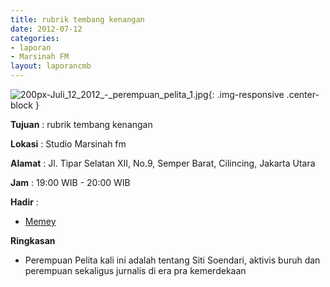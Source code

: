 ```yaml
---
title: rubrik tembang kenangan
date: 2012-07-12
categories:
- laporan
- Marsinah FM
layout: laporancmb
---
```



![200px-Juli_12_2012_-_perempuan_pelita_1.jpg](/uploads/200px-Juli_12_2012_-_perempuan_pelita_1.jpg){: .img-responsive .center-block }


**Tujuan** : rubrik tembang kenangan 

**Lokasi** : Studio Marsinah fm 

**Alamat** : Jl. Tipar Selatan XII, No.9, Semper Barat, Cilincing, Jakarta Utara 

**Jam** : 19:00 WIB - 20:00 WIB 

**Hadir** :
* [Memey](http://wiki.ciptamedia.org/wiki/Memey)

**Ringkasan**  
* Perempuan Pelita kali ini adalah tentang Siti Soendari, aktivis buruh dan perempuan sekaligus jurnalis di era pra kemerdekaan
